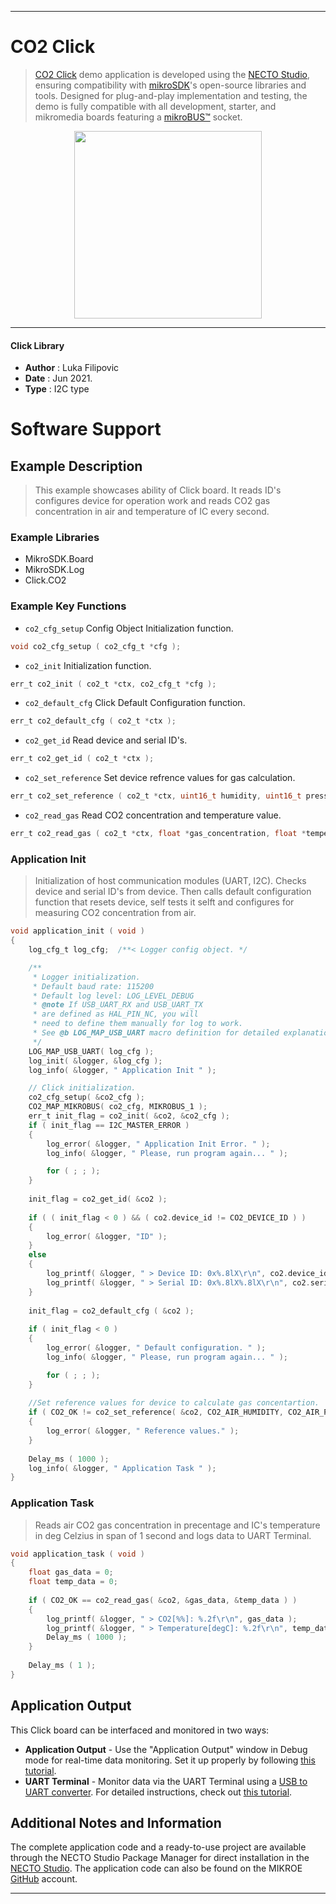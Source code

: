 
---
# CO2 Click

> [CO2 Click](https://www.mikroe.com/?pid_product=MIKROE-4725) demo application is developed using
the [NECTO Studio](https://www.mikroe.com/necto), ensuring compatibility with [mikroSDK](https://www.mikroe.com/mikrosdk)'s
open-source libraries and tools. Designed for plug-and-play implementation and testing, the demo is fully compatible with
all development, starter, and mikromedia boards featuring a [mikroBUS&trade;](https://www.mikroe.com/mikrobus) socket.

<p align="center">
  <img src="https://www.mikroe.com/?pid_product=MIKROE-4725&image=1" height=300px>
</p>

---

#### Click Library

- **Author**        : Luka Filipovic
- **Date**          : Jun 2021.
- **Type**          : I2C type

# Software Support

## Example Description

> This example showcases ability of Click board. It reads ID's 
configures device for operation work and reads CO2 gas 
concentration in air and temperature of IC every second.

### Example Libraries

- MikroSDK.Board
- MikroSDK.Log
- Click.CO2

### Example Key Functions

- `co2_cfg_setup` Config Object Initialization function.
```c
void co2_cfg_setup ( co2_cfg_t *cfg );
```

- `co2_init` Initialization function.
```c
err_t co2_init ( co2_t *ctx, co2_cfg_t *cfg );
```

- `co2_default_cfg` Click Default Configuration function.
```c
err_t co2_default_cfg ( co2_t *ctx );
```

- `co2_get_id` Read device and serial ID's.
```c
err_t co2_get_id ( co2_t *ctx );
```

- `co2_set_reference` Set device refrence values for gas calculation.
```c
err_t co2_set_reference ( co2_t *ctx, uint16_t humidity, uint16_t pressure );
```

- `co2_read_gas` Read CO2 concentration and temperature value.
```c
err_t co2_read_gas ( co2_t *ctx, float *gas_concentration, float *temperature );
```

### Application Init

> Initialization of host communication modules (UART, I2C). 
Checks device and serial ID's from device. Then calls default 
configuration function that resets device, self tests it selft 
and configures for measuring CO2 concentration from air.

```c
void application_init ( void ) 
{
    log_cfg_t log_cfg;  /**< Logger config object. */

    /** 
     * Logger initialization.
     * Default baud rate: 115200
     * Default log level: LOG_LEVEL_DEBUG
     * @note If USB_UART_RX and USB_UART_TX 
     * are defined as HAL_PIN_NC, you will 
     * need to define them manually for log to work. 
     * See @b LOG_MAP_USB_UART macro definition for detailed explanation.
     */
    LOG_MAP_USB_UART( log_cfg );
    log_init( &logger, &log_cfg );
    log_info( &logger, " Application Init " );

    // Click initialization.
    co2_cfg_setup( &co2_cfg );
    CO2_MAP_MIKROBUS( co2_cfg, MIKROBUS_1 );
    err_t init_flag = co2_init( &co2, &co2_cfg );
    if ( init_flag == I2C_MASTER_ERROR ) 
    {
        log_error( &logger, " Application Init Error. " );
        log_info( &logger, " Please, run program again... " );

        for ( ; ; );
    }
    
    init_flag = co2_get_id( &co2 );
    
    if ( ( init_flag < 0 ) && ( co2.device_id != CO2_DEVICE_ID ) )
    {
        log_error( &logger, "ID" );
    }
    else
    {
        log_printf( &logger, " > Device ID: 0x%.8lX\r\n", co2.device_id );
        log_printf( &logger, " > Serial ID: 0x%.8lX%.8lX\r\n", co2.serial_id[ 0 ], co2.serial_id[ 1 ] );
    }
    
    init_flag = co2_default_cfg ( &co2 );
    
    if ( init_flag < 0 )
    {
        log_error( &logger, " Default configuration. " );
        log_info( &logger, " Please, run program again... " );

        for ( ; ; );
    }
    
    //Set reference values for device to calculate gas concentartion.
    if ( CO2_OK != co2_set_reference( &co2, CO2_AIR_HUMIDITY, CO2_AIR_PRESSURE ) )
    {
        log_error( &logger, " Reference values." );
    }
    
    Delay_ms ( 1000 );
    log_info( &logger, " Application Task " );
}
```

### Application Task

> Reads air CO2 gas concentration in precentage and IC's 
temperature in deg Celzius in span of 1 second and logs 
data to UART Terminal.

```c
void application_task ( void )
{
    float gas_data = 0;
    float temp_data = 0;
    
    if ( CO2_OK == co2_read_gas( &co2, &gas_data, &temp_data ) )
    {
        log_printf( &logger, " > CO2[%%]: %.2f\r\n", gas_data );
        log_printf( &logger, " > Temperature[degC]: %.2f\r\n", temp_data );
        Delay_ms ( 1000 );
    }
    
    Delay_ms ( 1 );
}
```

## Application Output

This Click board can be interfaced and monitored in two ways:
- **Application Output** - Use the "Application Output" window in Debug mode for real-time data monitoring.
Set it up properly by following [this tutorial](https://www.youtube.com/watch?v=ta5yyk1Woy4).
- **UART Terminal** - Monitor data via the UART Terminal using
a [USB to UART converter](https://www.mikroe.com/click/interface/usb?interface*=uart,uart). For detailed instructions,
check out [this tutorial](https://help.mikroe.com/necto/v2/Getting%20Started/Tools/UARTTerminalTool).

## Additional Notes and Information

The complete application code and a ready-to-use project are available through the NECTO Studio Package Manager for 
direct installation in the [NECTO Studio](https://www.mikroe.com/necto). The application code can also be found on
the MIKROE [GitHub](https://github.com/MikroElektronika/mikrosdk_click_v2) account.

---
